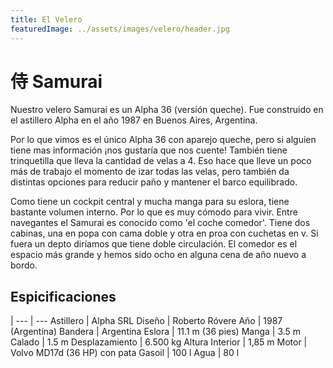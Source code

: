 ```yaml
---
title: El Velero
featuredImage: ../assets/images/velero/header.jpg
---
```


# 侍 Samurai

Nuestro velero Samurai es un Alpha 36 (versión queche). Fue construido
en el astillero Alpha en el año 1987 en Buenos Aires, Argentina. 

Por lo que vimos es el único Alpha 36 con aparejo queche, pero si
alguien tiene mas información ¡nos gustaría que nos cuente! También tiene
trinquetilla que lleva la cantidad de velas a 4. Eso hace que lleve un
poco más de trabajo el momento de izar todas las velas, pero también da
distintas opciones para reducir paño y mantener el barco equilibrado.

Como tiene un cockpit central y mucha manga para su eslora, tiene
bastante volumen interno. Por lo que es muy cómodo para vivir.
Entre navegantes el Samurai es conocido como 'el coche comedor'. 
Tiene dos cabinas, una en popa con cama doble y otra en proa
con cuchetas en v. Si fuera un depto diríamos que tiene doble circulación.
El comedor es el espacio más grande y hemos sido ocho en alguna cena de año
nuevo a bordo. 

## Espicificaciones

 | 
--- | ---
Astillero | Alpha SRL
Diseño | Roberto Róvere
Año | 1987 (Argentina)
Bandera | Argentina
Eslora | 11.1 m (36 pies)
Manga | 3.5 m
Calado | 1.5 m
Desplazamiento | 6.500 kg
Altura Interior | 1,85 m
Motor | Volvo MD17d (36 HP) con pata
Gasoil | 100 l
Agua | 80 l
